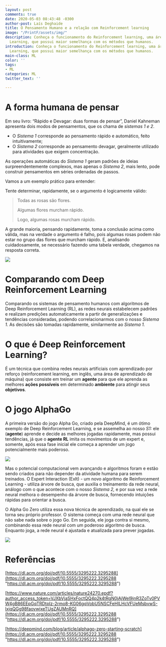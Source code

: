 ```yaml
---
layout: post
comments: true
date: 2020-05-03 08:43:48 -0300
author-post: Laís Deghaide
title: O Pensamento Humano e a relação com Reinforcement learning
image: "/PrintF/assets/img/"
description: Conheça o funcionamento do Reinforcement learning, uma área de Machine
  Learning, que possui maior semelhança com os métodos que humanos.
introduction: Conheça o funcionamento do Reinforcement learning, uma área de Machine
  Learning, que possui maior semelhança com os métodos que humanos.
main-class: ML
color: ''
tags:
- ML
categories: ML
twitter_text: ''

---
```

# A forma humana de pensar

Em seu livro: “Rápido e Devagar: duas formas de pensar”, Daniel Kahneman apresenta dois modos de pensamentos, que os chama de _sistemas 1 e 2_.

* O _Sistema 1_ corresponde ao pensamento rápido e automático, feito intuitivamente;
* O _Sistema 2_ corresponde ao pensamento devagar, geralmente utilizado para atividades que exigem concentração.

As operações automáticas do _Sistema 1_ geram padrões de ideias surpreendentemente complexos, mas apenas o _Sistema 2_, mais lento, pode construir pensamentos em séries ordenadas de passos.

Vamos a um exemplo prático para entender:

Tente determinar, rapidamente, se o argumento é logicamente válido:

> Todas as rosas são flores.
>
> Algumas flores murcham rápido.
>
> Logo, algumas rosas murcham rápido.

A grande maioria, pensando rapidamente, toma a conclusão acima como válida, mas na verdade o argumento é falho, pois algumas rosas podem não estar no grupo das flores que murcham rápido. E, analisando cuidadosamente, se necessário fazendo uma tabela verdade, chegamos na resposta correta.

![](/PrintF/assets/img/downloads/s1e2.jpg)

# Comparando com Deep Reinforcement Learning

Comparando os sistemas de pensamento humanos com algoritmos de Deep Reinforcement Learning (RL), as redes neurais estabelecem padrões e realizam predições automaticamente a partir de generalizações e tendências consideradas, podendo correlacionarmos com o nosso _Sistema 1._ As decisões são tomadas rapidamente, similarmente ao _Sistema 1._

# O que é Deep Reinforcement Learning?

É um técnica que combina redes neurais artificiais com aprendizado por reforço (reinforcement learning, em inglês, uma área de aprendizado de máquina) que consiste em treinar um **agente** para que ele aprenda as melhores **ações possíveis** em determinado **ambiente** para atingir seus **objetivos**.

# O jogo AlphaGo

A primeira versão do jogo Alpha Go, criado pela DeepMind, é um ótimo exemplo de Deep Reinforcement Learning, e se assemelha ao nosso _S1:_ ele (**agente**) aprende e decide as melhores jogadas rapidamente, mas possui tendências, já que o **agente RL** imita os movimentos de um expert e, somente, após essa fase inicial ele começa a aprender um jogo potencialmente mais poderoso.

![](/PrintF/assets/img/downloads/alphago.png)

Mas o potencial computacional vem avançando e algoritmos foram e estão sendo criados para não depender da atividade humana para serem treinados. O Expert Interaction (ExIt) - um novo algoritmo de Reinforcement Learning - utiliza árvore de busca, que auxilia o treinamento da rede neural, análogo com o que acontece com o nosso _Sistema 2,_ e por sua vez a rede neural melhora o desempenho da árvore de busca, fornecendo intuições rápidas para orientar a busca.

O Alpha Go Zero utiliza essa nova técnica de aprendizado, na qual ele se torna seu próprio professor. O sistema começa com uma rede neural que não sabe nada sobre o jogo Go. Em seguida, ele joga contra si mesmo, combinando essa rede neural com um poderoso algoritmo de busca. Enquanto joga, a rede neural é ajustada e atualizada para prever jogadas.

![](/PrintF/assets/img/downloads/go.gif)

# Referências

[https://dl.acm.org/doi/pdf/10.5555/3295222.3295288](https://dl.acm.org/doi/pdf/10.5555/3295222.3295288 "https://dl.acm.org/doi/pdf/10.5555/3295222.3295288")

[https://www.nature.com/articles/nature24270.epdf?author_access_token=VJXbVjaSHxFoctQQ4p2k4tRgN0jAjWel9jnR3ZoTv0PVW4gB86EEpGqTRDtpIz-2rmo8-KG06gqVobU5NSCFeHILHcVFUeMsbvwS-lxjqQGg98faovwjxeTUgZAUMnRQ](https://dl.acm.org/doi/pdf/10.5555/3295222.3295288 "https://dl.acm.org/doi/pdf/10.5555/3295222.3295288")

[https://deepmind.com/blog/article/alphago-zero-starting-scratch](https://dl.acm.org/doi/pdf/10.5555/3295222.3295288 "https://dl.acm.org/doi/pdf/10.5555/3295222.3295288")
